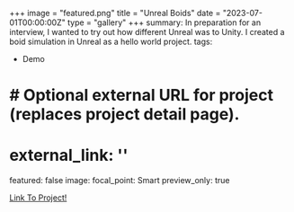 +++
image = "featured.png"
title = "Unreal Boids"
date = "2023-07-01T00:00:00Z"
type = "gallery"
+++
summary: In preparation for an interview, I wanted to try out how different Unreal was to Unity. I created a boid simulation in Unreal as a hello world project.
tags:
  - Demo

# # Optional external URL for project (replaces project detail page).
# external_link: ''
featured: false
image:
  focal_point: Smart
  preview_only: true

[Link To Project!](https://github.com/dinoplane/unreal-boids)
